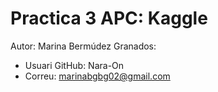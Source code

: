 # Practica 3 APC: Kaggle

Autor: Marina Bermúdez Granados: 
* Usuari GitHub: Nara-On
* Correu: marinabgbg02@gmail.com 

